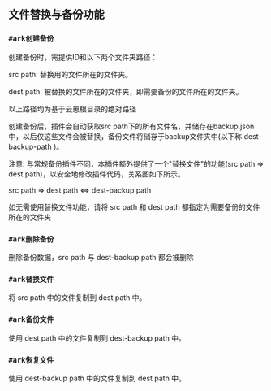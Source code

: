 ## 文件替换与备份功能

### `#ark创建备份`

创建备份时，需提供ID和以下两个文件夹路径：

src path: 替换用的文件所在的文件夹。

dest path: 被替换的文件所在的文件夹，即需要备份的文件所在的文件夹。

以上路径均为基于云崽根目录的绝对路径

创建备份后，插件会自动获取src path下的所有文件名，并储存在backup.json中，以后仅这些文件会被替换，备份文件将储存于backup文件夹中(以下称 dest-backup-path )。

注意: 与常规备份插件不同，本插件额外提供了一个"替换文件"的功能(src path => dest path)，以安全地修改插件代码，关系图如下所示。

src path => dest path <=> dest-backup path

如无需使用替换文件功能，请将 src path 和 dest path 都指定为需要备份的文件所在的文件夹

### `#ark删除备份`

删除备份数据，src path 与 dest-backup path 都会被删除

### `#ark替换文件`

将 src path 中的文件复制到 dest path 中。

### `#ark备份文件`

使用 dest path 中的文件复制到 dest-backup path 中。

### `#ark恢复文件`

使用 dest-backup path 中的文件复制到 dest path 中。